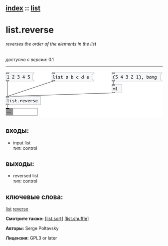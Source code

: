 [index](index.html) :: [list](category_list.html)
---

# list.reverse

###### reverses the order of the elements in the list

*доступно с версии:* 0.1

---




[![example](../examples/img/list.reverse.jpg)](../examples/pd/list.reverse.pd)









## входы:

* input list<br>
_тип:_ control



## выходы:

* reversed list<br>
_тип:_ control



## ключевые слова:

[list](keywords/list.html)
[reverse](keywords/reverse.html)



**Смотрите также:**
[\[list.sort\]](list.sort.html)
[\[list.shuffle\]](list.shuffle.html)




**Авторы:** Serge Poltavsky




**Лицензия:** GPL3 or later





